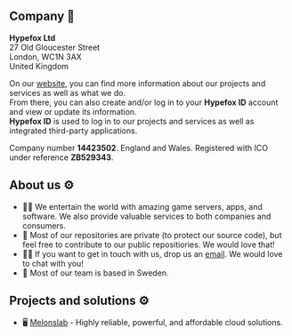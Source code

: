 ## Company 💼
**Hypefox Ltd**  
27 Old Gloucester Street  
London, WC1N 3AX  
United Kingdom

On our [website](https://hypefox.net "Home | Hypefox Studios"), you can find more information about our projects and services as well as what we do.  
From there, you can also create and/or log in to your **Hypefox ID** account and view or update its information.  
**Hypefox ID** is used to log in to our projects and services as well as integrated third-party applications.

Company number **14423502**. England and Wales. Registered with ICO under reference **ZB529343**.
## About us ⚙️
- 🙋‍♀️ We entertain the world with amazing game servers, apps, and software. We also provide valuable services to both companies and consumers.
- 🌈 Most of our repositories are private (to protect our source code), but feel free to contribute to our public repositiories. We would love that!
- 👩‍💻 If you want to get in touch with us, drop us an [email](mailto:contact@hypefoxstudios.com). We would love to chat with you!
- 🍿 Most of our team is based in Sweden.
## Projects and solutions ⚙️
- 🖥️ [Melonslab](https://melonslab.cloud "Home | Melonslab") - Highly reliable, powerful, and affordable cloud solutions.
